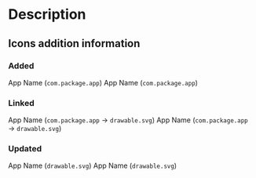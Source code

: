 # Description
<!-- Please provide a short summary of your pull request. -->

## Icons addition information
<!-- Please specify in the sections below which applications and packages you have worked on. Unnecessary sections can be deleted. -->
### Added
<!--  Apps for which you add icons. -->
App Name (`com.package.app`)
App Name (`com.package.app`)

### Linked
<!--  New links for apps that were already in Lawnicons. -->
App Name (`com.package.app` → `drawable.svg`)
App Name (`com.package.app` → `drawable.svg`)

### Updated
<!--  When replacing old icons with new ones. -->
App Name (`drawable.svg`)
App Name (`drawable.svg`)
